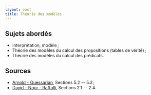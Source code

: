 ```yaml
---
layout: post
title: Théorie des modèles
---
```


## Sujets abordés 

* Interprétation, modèle ;
* Théorie des modèles du calcul des propositions (tables de vérité) ;
* Théorie des modèles du calcul des prédicats.

## Sources

* [Arnold - Guessarian](../#bibliographie), Sections 5.2 -- 5.3 ;
* [David - Nour - Raffalli](../#bibliographie), Sections 2.1 -- 2.4.
